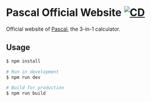 # Pascal Official Website [![CD](https://github.com/andrewscwei/pascal-www/workflows/CD/badge.svg)](https://github.com/andrewscwei/pascal-www/actions?query=workflow%3ACD)

Official website of [Pascal](https://apps.apple.com/us/app/id828838134), the 3-in-1 calculator.

## Usage

```sh
$ npm install

# Run in development
$ npm run dev

# Build for production
$ npm run build
```
